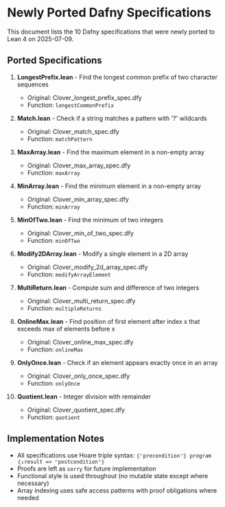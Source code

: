 # Newly Ported Dafny Specifications

This document lists the 10 Dafny specifications that were newly ported to Lean 4 on 2025-07-09.

## Ported Specifications

1. **LongestPrefix.lean** - Find the longest common prefix of two character sequences
   - Original: Clover_longest_prefix_spec.dfy
   - Function: `longestCommonPrefix`

2. **Match.lean** - Check if a string matches a pattern with '?' wildcards
   - Original: Clover_match_spec.dfy
   - Function: `matchPattern`

3. **MaxArray.lean** - Find the maximum element in a non-empty array
   - Original: Clover_max_array_spec.dfy
   - Function: `maxArray`

4. **MinArray.lean** - Find the minimum element in a non-empty array
   - Original: Clover_min_array_spec.dfy
   - Function: `minArray`

5. **MinOfTwo.lean** - Find the minimum of two integers
   - Original: Clover_min_of_two_spec.dfy
   - Function: `minOfTwo`

6. **Modify2DArray.lean** - Modify a single element in a 2D array
   - Original: Clover_modify_2d_array_spec.dfy
   - Function: `modifyArrayElement`

7. **MultiReturn.lean** - Compute sum and difference of two integers
   - Original: Clover_multi_return_spec.dfy
   - Function: `multipleReturns`

8. **OnlineMax.lean** - Find position of first element after index x that exceeds max of elements before x
   - Original: Clover_online_max_spec.dfy
   - Function: `onlineMax`

9. **OnlyOnce.lean** - Check if an element appears exactly once in an array
   - Original: Clover_only_once_spec.dfy
   - Function: `onlyOnce`

10. **Quotient.lean** - Integer division with remainder
    - Original: Clover_quotient_spec.dfy
    - Function: `quotient`

## Implementation Notes

- All specifications use Hoare triple syntax: `⦃⌜precondition⌝⦄ program ⦃⇓result => ⌜postcondition⌝⦄`
- Proofs are left as `sorry` for future implementation
- Functional style is used throughout (no mutable state except where necessary)
- Array indexing uses safe access patterns with proof obligations where needed